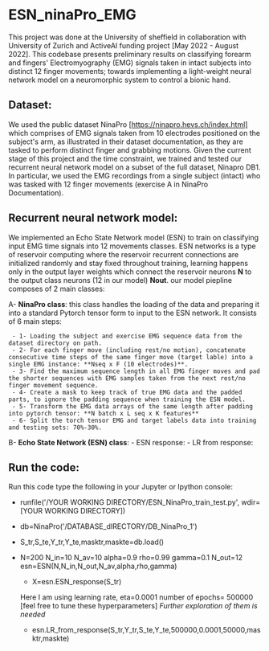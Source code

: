 # ESN_ninaPro_EMG

This project was done at the University of sheffield in collaboration with University of Zurich and ActiveAI funding project [May 2022 - August 2022]. This codebase presents preliminary results
on classifying forearm and fingers' Electromyography (EMG) signals taken in intact subjects into distinct 12 finger movements; towards implementing a light-weight neural network model 
on a neuromorphic system to control a bionic hand. 

 ## Dataset: 
 We used the public dataset NinaPro [https://ninapro.hevs.ch/index.html] which comprises of EMG signals taken from 10 electrodes positioned on the subject's arm, as illustrated in their dataset documentation, as they are tasked to perform distinct finger and grabbing motions. 
Given the current stage of this project and the time constraint, we trained and tested our recurrent neural network model on a subset of the full dataset, Ninapro DB1. In particular, we used the EMG recordings from a single subject (intact) who was tasked with 12 finger movements (exercise A in NinaPro Documentation). 
 
 
 ## Recurrent neural network model: 
We implemented an Echo State Network model (ESN) to train on classifying input EMG time signals into 12 movements classes. ESN networks is a type of reservoir computing where the reservoir recurrent connections are initialized randomly and stay fixed throughout training, learning happens only in the output layer weights which connect the reservoir neurons **N** to the output class neurons (12 in our model) **Nout**.
our model piepline composes of 2 main classes:

A- **NinaPro class**: this class handles the loading of the data and preparing it into a standard Pytorch tensor form to input to the ESN network. It consists of 6 main steps:

     - 1- Loading the subject and exercise EMG sequence data from the dataset directory on path.
     - 2- For each finger move (including rest/no motion), concatenate consecutive time steps of the same finger move (target lable) into a single EMG instance: **Nseq x F (10 electrodes)**.
     - 3- Find the maximum sequence length in all EMG finger moves and pad the shorter sequences with EMG samples taken from the next rest/no finger movement sequence.
     - 4- Create a mask to keep track of true EMG data and the padded parts, to ignore the padding sequence when training the ESN model.
     - 5- Transform the EMG data arrays of the same length after padding into pytorch tensor: **N batch x L seq x K features**
     - 6- Split the torch tensor EMG and target labels data into training and testing sets: 70%-30%.  

  
B- **Echo State Network (ESN) class**:
    - ESN response:
    - LR from response: 




 ## Run the code: 
  Run this code type the following in your Jupyter or Ipython console:

- runfile('/YOUR WORKING DIRECTORY/ESN_NinaPro_train_test.py', wdir=[YOUR WORKING DIRECTORY])

- db=NinaPro('/DATABASE_dIRECTORY/DB_NinaPro_1')

- S_tr,S_te,Y_tr,Y_te,masktr,maskte=db.load()
- N=200
  N_in=10
  N_av=10
  alpha=0.9
  rho=0.99
  gamma=0.1
  N_out=12
  esn=ESN(N,N_in,N_out,N_av,alpha,rho,gamma)
  
  - X=esn.ESN_response(S_tr)
  
  Here I am using learning rate, eta=0.0001
                  number of epochs= 500000
                  [feel free to tune these hyperparameters]
                  *Further exploration of them is needed*
  
  - esn.LR_from_response(S_tr,Y_tr,S_te,Y_te,500000,0.0001,50000,masktr,maskte)
